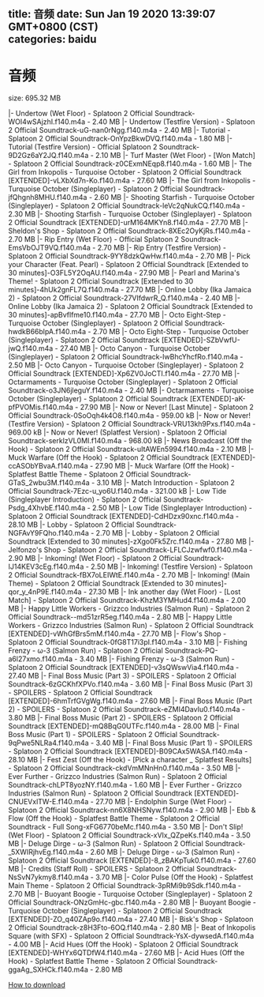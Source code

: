 
title: 音频
date: Sun Jan 19 2020 13:39:07 GMT+0800 (CST)    
categories: baidu
---

# 音频
size: 695.32 MB
 
 
|- Undertow (Wet Floor) - Splatoon 2 Official Soundtrack-WOI4wSAjzhI.f140.m4a - 2.40 MB
|- Undertow (Testfire Version) - Splatoon 2 Official Soundtrack-uG-nan0rNgg.f140.m4a - 2.40 MB
|- Tutorial - Splatoon 2 Official Soundtrack-OnYpzBkwDVQ.f140.m4a - 1.80 MB
|- Tutorial (Testfire Version) - Official Splatoon 2 Soundtrack-9D2Gz6aY2JQ.f140.m4a - 2.10 MB
|- Turf Master (Wet Floor) - [Won Match] - Splatoon 2 Official Soundtrack-z0CExmNEqp8.f140.m4a - 1.60 MB
|- The Girl from Inkopolis - Turquoise October - Splatoon 2 Official Soundtrack [EXTENDED]-vLXbXd7n-Ko.f140.m4a - 27.60 MB
|- The Girl from Inkopolis - Turquoise October (Singleplayer) - Splatoon 2 Official Soundtrack-jfQhgnh8MHU.f140.m4a - 2.60 MB
|- Shooting Starfish - Turquoise October (Singleplayer) - Splatoon 2 Official Soundtrack-leVc2qNukCQ.f140.m4a - 2.30 MB
|- Shooting Starfish - Turquoise October (Singleplayer) - Splatoon 2 Official Soundtrack [EXTENDED]-urM164MKYn8.f140.m4a - 27.70 MB
|- Sheldon's Shop - Splatoon 2 Official Soundtrack-8XEc2OyKjRs.f140.m4a - 2.70 MB
|- Rip Entry (Wet Floor) - Official Splatoon 2 Soundtrack-EmsVbOJT9VQ.f140.m4a - 2.70 MB
|- Rip Entry (Testfire Version) - Splatoon 2 Official Soundtrack-9YY8dzkQwHw.f140.m4a - 2.70 MB
|- Pick your Character (Feat. Pearl) - Splatoon 2 Official Soundtrack [Extended to 30 minutes]-O3FL5Y2OqAU.f140.m4a - 27.90 MB
|- Pearl and Marina's Theme! - Splatoon 2 Official Soundtrack [Extended to 30 minutes]-4hUk2gnFL7Q.f140.m4a - 27.70 MB
|- Online Lobby (Ika Jamaica 2) - Splatoon 2 Official Soundtrack-27VIfdwrR_Q.f140.m4a - 2.40 MB
|- Online Lobby (Ika Jamaica 2) - Splatoon 2 Official Soundtrack [Extended to 30 minutes]-apBvflfme10.f140.m4a - 27.70 MB
|- Octo Eight-Step - Turquoise October (Singleplayer) - Splatoon 2 Official Soundtrack-hwdkB66blpA.f140.m4a - 2.70 MB
|- Octo Eight-Step - Turquoise October (Singleplayer) - Splatoon 2 Official Soundtrack [EXTENDED]-SZbVwfU-jwQ.f140.m4a - 27.40 MB
|- Octo Canyon - Turquoise October (Singleplayer) - Splatoon 2 Official Soundtrack-IwBhcYhcfRo.f140.m4a - 2.50 MB
|- Octo Canyon - Turquoise October (Singleplayer) - Splatoon 2 Official Soundtrack [EXTENDED]-Xp6ZV0JoCTI.f140.m4a - 27.70 MB
|- Octarmaments - Turquoise October (Singleplayer) - Splatoon 2 Official Soundtrack-o3JN6jleguY.f140.m4a - 2.40 MB
|- Octarmaments - Turquoise October (Singleplayer) - Splatoon 2 Official Soundtrack [EXTENDED]-aK-pfPVOMis.f140.m4a - 27.90 MB
|- Now or Never! [Last Minute] - Splatoon 2 Official Soundtrack-0SoOqh4k4O8.f140.m4a - 959.00 kB
|- Now or Never! (Testfire Version) - Splatoon 2 Official Soundtrack-VRU13kh9Pxs.f140.m4a - 969.00 kB
|- Now or Never! (Splatfest Version) - Splatoon 2 Official Soundtrack-serklzVL0MI.f140.m4a - 968.00 kB
|- News Broadcast (Off the Hook) - Splatoon 2 Official Soundtrack-uItAWEn5994.f140.m4a - 2.10 MB
|- Muck Warfare (Off the Hook) - Splatoon 2 Official Soundtrack [EXTENDED]-ccASObYBvaA.f140.m4a - 27.90 MB
|- Muck Warfare (Off the Hook) - Splatfest Battle Theme - Splatoon 2 Official Soundtrack-GTaS_2wbu3M.f140.m4a - 3.10 MB
|- Match Introduction - Splatoon 2 Official Soundtrack-7Ezc-u_yo6U.f140.m4a - 321.00 kB
|- Low Tide (Singleplayer Introduction) - Splatoon 2 Official Soundtrack-Psdg_4XhvbE.f140.m4a - 2.50 MB
|- Low Tide (Singleplayer Introduction) - Splatoon 2 Official Soundtrack [EXTENDED]-CdHDzx90xnc.f140.m4a - 28.10 MB
|- Lobby - Splatoon 2 Official Soundtrack-NGFAvY9FQho.f140.m4a - 2.70 MB
|- Lobby - Splatoon 2 Official Soundtrack [Extended to 30 minutes]-zXgo0Fk5Zrc.f140.m4a - 27.80 MB
|- Jelfonzo's Shop - Splatoon 2 Official Soundtrack-LFLCJzwfwf0.f140.m4a - 2.90 MB
|- Inkoming! (Wet Floor) - Splatoon 2 Official Soundtrack-IJ14KEV3cEg.f140.m4a - 2.50 MB
|- Inkoming! (Testfire Version) - Splatoon 2 Official Soundtrack-fBX7oLEIWtE.f140.m4a - 2.70 MB
|- Inkoming! (Main Theme) - Splatoon 2 Official Soundtrack [Extended to 30 minutes]-qor_y_4nP9E.f140.m4a - 27.30 MB
|- Ink another day (Wet Floor) - [Lost Match] - Splatoon 2 Official Soundtrack-KhzM3YMHud4.f140.m4a - 2.00 MB
|- Happy Little Workers - Grizzco Industries (Salmon Run) - Splatoon 2 Official Soundtrack--md51zrR5eg.f140.m4a - 2.80 MB
|- Happy Little Workers - Grizzco Industries (Salmon Run) - Splatoon 2 Official Soundtrack [EXTENDED]-vWhGfBrs5mM.f140.m4a - 27.70 MB
|- Flow's Shop - Splatoon 2 Official Soundtrack-0fG8T17i3pI.f140.m4a - 3.10 MB
|- Fishing Frenzy - ω-3 (Salmon Run) - Splatoon 2 Official Soundtrack-PQ-a6l27xmo.f140.m4a - 3.40 MB
|- Fishing Frenzy - ω-3 (Salmon Run) - Splatoon 2 Official Soundtrack [EXTENDED]-v3sQWswVia4.f140.m4a - 27.40 MB
|- Final Boss Music (Part 3) - SPOILERS - Splatoon 2 Official Soundtrack-6zGCKhfXPVo.f140.m4a - 3.60 MB
|- Final Boss Music (Part 3) - SPOILERS - Splatoon 2 Official Soundtrack [EXTENDED]-6hmTrfGVgWg.f140.m4a - 27.60 MB
|- Final Boss Music (Part 2) - SPOILERS - Splatoon 2 Official Soundtrack-eZMI4DavIu0.f140.m4a - 3.80 MB
|- Final Boss Music (Part 2) - SPOILERS - Splatoon 2 Official Soundtrack [EXTENDED]-mQ8BqG0UTFc.f140.m4a - 28.00 MB
|- Final Boss Music (Part 1) - SPOILERS - Splatoon 2 Official Soundtrack-9qPwe5NLRa4.f140.m4a - 3.40 MB
|- Final Boss Music (Part 1) - SPOILERS - Splatoon 2 Official Soundtrack [EXTENDED]-B09CAx5WASA.f140.m4a - 28.10 MB
|- Fest Zest (Off the Hook) - [Pick a character _ Splatfest Results] - Splatoon 2 Official Soundtrack-ckdVmMNnHn0.f140.m4a - 3.50 MB
|- Ever Further - Grizzco Industries (Salmon Run) - Splatoon 2 Official Soundtrack-chLPT8yozNY.f140.m4a - 1.60 MB
|- Ever Further - Grizzco Industries (Salmon Run) - Splatoon 2 Official Soundtrack [EXTENDED]-CNUEVxlTW-E.f140.m4a - 27.70 MB
|- Endolphin Surge (Wet Floor) - Splatoon 2 Official Soundtrack-nn6X8NHSNyw.f140.m4a - 2.90 MB
|- Ebb & Flow (Off the Hook) - Splatfest Battle Theme - Splatoon 2 Official Soundtrack - Full Song-xFG6770beMc.f140.m4a - 3.50 MB
|- Don't Slip! (Wet Floor) - Splatoon 2 Official Soundtrack-xVIx_QZpeKs.f140.m4a - 3.50 MB
|- Deluge Dirge - ω-3 (Salmon Run) - Splatoon 2 Official Soundtrack-_5XWIRjhvEg.f140.m4a - 2.60 MB
|- Deluge Dirge - ω-3 (Salmon Run) - Splatoon 2 Official Soundtrack [EXTENDED]-8_zBAKpTuk0.f140.m4a - 27.60 MB
|- Credits (Staff Roll) - SPOILERS - Splatoon 2 Official Soundtrack-NsSvN7ykmy8.f140.m4a - 3.70 MB
|- Color Pulse (Off the Hook) - Splatfest Main Theme - Splatoon 2 Official Soundtrack-3pRMi9b9Sdk.f140.m4a - 2.70 MB
|- Buoyant Boogie - Turquoise October (Singleplayer) - Splatoon 2 Official Soundtrack-ONzGmHc-gbc.f140.m4a - 2.80 MB
|- Buoyant Boogie - Turquoise October (Singleplayer) - Splatoon 2 Official Soundtrack [EXTENDED]-ZO_q40ZAp9o.f140.m4a - 27.40 MB
|- Bisk's Shop - Splatoon 2 Official Soundtrack-z8H3Fto-6OQ.f140.m4a - 2.80 MB
|- Beat of Inkopolis Square (with SFX) - Splatoon 2 Official Soundtrack-YsX-dywsedA.f140.m4a - 4.00 MB
|- Acid Hues (Off the Hook) - Splatoon 2 Official Soundtrack [EXTENDED]-WHYx6QTDfW4.f140.m4a - 27.60 MB
|- Acid Hues (Off the Hook) - Splatfest Battle Theme - Splatoon 2 Official Soundtrack-ggaAg_SXHCk.f140.m4a - 2.80 MB

[How to download](https://bpcam.bemobtrk.com/go/2ceec3aa-1ca2-46d6-b9ff-aaa5c184517c?jno=3813)